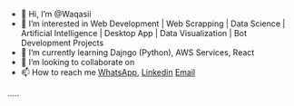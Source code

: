 - 👋 Hi, I’m @Waqasii
- 👀 I’m interested in Web Development | Web Scrapping | Data Science | Artificial Intelligence | Desktop App | Data Visualization 
      | Bot Development Projects
- 🌱 I’m currently learning Dajngo (Python), AWS Services, React
- 💞️ I’m looking to collaborate on 
- 📫 How to reach me 
  <a href="https://wa.me/4796708494">WhatsApp</a>,
  <a href="https://www.linkedin.com/in/muhammad-waqas-6ba499192">Linkedin</a>
  <a href="waqas199886@gmail.com">Email</a>
  

<a>.....</a> 

<!---
Waqasii/Waqasii is a ✨ special ✨ repository because its `README.md` (this file) appears on your GitHub profile.
You can click the Preview link to take a look at your changes.
--->
